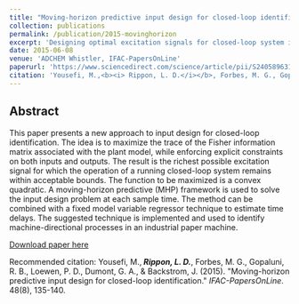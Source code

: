 ```yaml
---
title: "Moving-horizon predictive input design for closed-loop identification"
collection: publications
permalink: /publication/2015-movinghorizon
excerpt: 'Designing optimal excitation signals for closed-loop system identification.'
date: 2015-06-08
venue: 'ADCHEM Whistler, IFAC-PapersOnLine'
paperurl: 'https://www.sciencedirect.com/science/article/pii/S240589631501037X'
citation: 'Yousefi, M.,<b><i> Rippon, L. D.</i></b>, Forbes, M. G., Gopaluni, R. B., Loewen, P. D., Dumont, G. A., & Backstrom, J. (2015). &quot;Moving-horizon predictive input design for closed-loop identification.&quot; <i>IFAC-PapersOnLine</i>.  48(8), 135-140.'
---
```


## Abstract
This paper presents a new approach to input design for closed-loop identification. The idea is to maximize the trace of the Fisher information matrix associated with the plant model, while enforcing explicit constraints on both inputs and outputs. The result is the richest possible excitation signal for which the operation of a running closed-loop system remains within acceptable bounds. The function to be maximized is a convex quadratic. A moving-horizon predictive (MHP) framework is used to solve the input design problem at each sample time. The method can be combined with a fixed model variable regressor technique to estimate time delays. The suggested technique is implemented and used to identify machine-directional processes in an industrial paper machine.

[Download paper here](https://www.sciencedirect.com/science/article/pii/S240589631501037X)

Recommended citation: Yousefi, M.,<b><i> Rippon, L. D.</i></b>, Forbes, M. G., Gopaluni, R. B., Loewen, P. D., Dumont, G. A., & Backstrom, J. (2015). "Moving-horizon predictive input design for closed-loop identification." <i>IFAC-PapersOnLine</i>.  48(8), 135-140.
